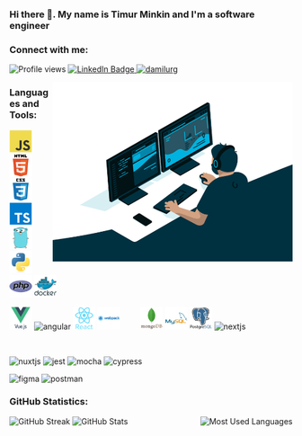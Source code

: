 ### Hi there 👋. My name is Timur Minkin and I'm a software engineer
<h3 align="left">Connect with me:</h3>
<p align="left">
  <img alt="Profile views" src="https://komarev.com/ghpvc/?username=damilurg&style=for-the-badge&color=blue" />
  <a href="https://www.linkedin.com/in/damilurg">
      <img alt="LinkedIn Badge" src="https://img.shields.io/badge/LinkedIn-blue?style=for-the-badge&logo=linkedin&logoColor=white" />
  </a>
  <a href="https://www.leetcode.com/damilurg" target="blank">
    <img src="https://raw.githubusercontent.com/rahuldkjain/github-profile-readme-generator/master/src/images/icons/Social/leet-code.svg" alt="damilurg" height="30" width="40" />
  </a>
</p>
<img align="right" alt="GIF" src="https://github.com/damilurg/damilurg/blob/main/code.gif?raw=true" height="320" />
<h3 align="left">Languages and Tools:</h3>
<p align="left">
  <img src="https://raw.githubusercontent.com/devicons/devicon/master/icons/javascript/javascript-original.svg" alt="javascript" width="40" height="40"/>
  <img src="https://raw.githubusercontent.com/devicons/devicon/master/icons/html5/html5-original-wordmark.svg" alt="html5" width="40" height="40"/>
  <img src="https://raw.githubusercontent.com/devicons/devicon/master/icons/css3/css3-original-wordmark.svg" alt="css3" width="40" height="40"/>
  <img src="https://raw.githubusercontent.com/devicons/devicon/master/icons/typescript/typescript-original.svg" alt="typescript" width="40" height="40"/>
  &emsp;&emsp;
  <img src="https://raw.githubusercontent.com/devicons/devicon/master/icons/go/go-original.svg" alt="go" width="40" height="40" />
  <img src="https://raw.githubusercontent.com/devicons/devicon/master/icons/python/python-original.svg" alt="python" width="40" height="40"/>
  <img src="https://raw.githubusercontent.com/devicons/devicon/master/icons/php/php-original.svg" alt="php" width="40" height="40"/>
  <img src="https://raw.githubusercontent.com/devicons/devicon/master/icons/docker/docker-original-wordmark.svg" alt="docker" width="40" height="40"/>
</p>
<p align="left">
  <img src="https://raw.githubusercontent.com/devicons/devicon/master/icons/vuejs/vuejs-original-wordmark.svg" alt="vuejs" width="40" height="40"/>
  <img src="https://angular.io/assets/images/logos/angular/angular.svg" alt="angular" width="40" height="40"/>
  <img src="https://raw.githubusercontent.com/devicons/devicon/master/icons/react/react-original-wordmark.svg" alt="react" width="40" height="40"/>
  <img src="https://raw.githubusercontent.com/devicons/devicon/d00d0969292a6569d45b06d3f350f463a0107b0d/icons/webpack/webpack-original-wordmark.svg" alt="webpack" width="40" height="40"/>
  &emsp;&emsp;
  <img src="https://raw.githubusercontent.com/devicons/devicon/master/icons/mongodb/mongodb-original-wordmark.svg" alt="mongodb" width="40" height="40"/>
  <img src="https://raw.githubusercontent.com/devicons/devicon/master/icons/mysql/mysql-original-wordmark.svg" alt="mysql" width="40" height="40"/>
  <img src="https://raw.githubusercontent.com/devicons/devicon/master/icons/postgresql/postgresql-original-wordmark.svg" alt="postgresql" width="40" height="40"/>
  <img src="https://cdn.worldvectorlogo.com/logos/nextjs-2.svg" alt="nextjs" width="40" height="40"/>
</p>
<br>
<p align="left">
  <img src="https://www.vectorlogo.zone/logos/nuxtjs/nuxtjs-icon.svg" alt="nuxtjs" width="40" height="40"/>
  <img src="https://www.vectorlogo.zone/logos/jestjsio/jestjsio-icon.svg" alt="jest" width="40" height="40"/>
  <img src="https://www.vectorlogo.zone/logos/mochajs/mochajs-icon.svg" alt="mocha" width="40" height="40"/>
  <img src="https://raw.githubusercontent.com/simple-icons/simple-icons/6e46ec1fc23b60c8fd0d2f2ff46db82e16dbd75f/icons/cypress.svg" alt="cypress" width="40" height="40"/>
</p>
<p align="left">
  <img src="https://www.vectorlogo.zone/logos/figma/figma-icon.svg" alt="figma" width="40" height="40"/>
  <img src="https://www.vectorlogo.zone/logos/getpostman/getpostman-icon.svg" alt="postman" width="40" height="40"/>
</p>


<h3 align="left">GitHub Statistics:</h3>
<img alt="Most Used Languages" src="https://github-readme-stats.vercel.app/api/top-langs/?username=damilurg&langs_count=8" align="right" />

![GitHub Streak](http://github-readme-streak-stats.herokuapp.com?user=damilurg)
![GitHub Stats](https://github-readme-stats.vercel.app/api?username=damilurg&show_icons=true&count_private=true)
